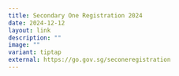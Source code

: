 ```yaml
---
title: Secondary One Registration 2024
date: 2024-12-12
layout: link
description: ""
image: ""
variant: tiptap
external: https://go.gov.sg/seconeregistration
---
```


